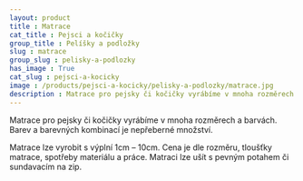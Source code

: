 ```yaml
---
layout: product
title : Matrace
cat_title : Pejsci a kočičky
group_title : Pelíšky a podložky
slug : matrace
group_slug : pelisky-a-podlozky
has_image : True
cat_slug : pejsci-a-kocicky
image : /products/pejsci-a-kocicky/pelisky-a-podlozky/matrace.jpg
description : Matrace pro pejsky či kočičky vyrábíme v mnoha rozměrech a barvách. Barev a barevných kombinací je nepřeberné množství.
---
```


Matrace pro pejsky či kočičky vyrábíme v mnoha rozměrech a barvách. Barev a barevných kombinací je nepřeberné množství.

Matrace lze vyrobit s výplní 1cm – 10cm. Cena je dle rozměru, tloušťky matrace, spotřeby materiálu a práce. Matraci lze ušít s pevným potahem či sundavacím na zip.

